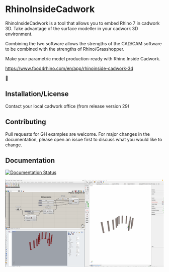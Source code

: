 # RhinoInsideCadwork


RhinoInsideCadwork is a tool that allows you to embed Rhino 7 in cadwork 3D. Take advantage of the surface modeller in your cadwork 3D environment.

Combining the two software allows the strengths of the CAD/CAM software to be combined with the strengths of Rhino/Grasshopper.

Make your parametric model production-ready with Rhino.Inside Cadwork.

https://www.food4rhino.com/en/app/rhinoinside-cadwork-3d

:rocket:

## Installation/License

Contact your local cadwork office (from release version 29)


## Contributing

Pull requests for GH examples are welcome. For major changes in the documentation, please open an issue first to discuss what you would like to change.

## Documentation

[![Documentation Status](https://readthedocs.org/projects/rhinoinsidecadwork/badge/?version=latest)](https://rhinoinsidecadwork.readthedocs.io/en/latest/?badge=latest)

![My gif](https://github.com/Brunner246/RhinoInsideCadwork/blob/main/docs/img/beams_curve.gif)


